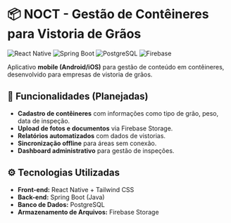 # 📦 NOCT - Gestão de Contêineres para Vistoria de Grãos  

![React Native](https://img.shields.io/badge/React_Native-20232A?style=for-the-badge&logo=react&logoColor=61DAFB)
![Spring Boot](https://img.shields.io/badge/Spring_Boot-6DB33F?style=for-the-badge&logo=spring&logoColor=white)
![PostgreSQL](https://img.shields.io/badge/PostgreSQL-316192?style=for-the-badge&logo=postgresql&logoColor=white)
![Firebase](https://img.shields.io/badge/Firebase-FFCA28?style=for-the-badge&logo=firebase&logoColor=black)  

Aplicativo **mobile (Android/iOS)** para gestão de conteúdo em contêineres, desenvolvido para empresas de vistoria de grãos.  

## 🚀 Funcionalidades (Planejadas)  
- **Cadastro de contêineres** com informações como tipo de grão, peso, data de inspeção.  
- **Upload de fotos e documentos** via Firebase Storage.  
- **Relatórios automatizados** com dados de vistorias.  
- **Sincronização offline** para áreas sem conexão.  
- **Dashboard administrativo** para gestão de inspeções.  

## ⚙️ Tecnologias Utilizadas  
- **Front-end:** React Native + Tailwind CSS  
- **Back-end:** Spring Boot (Java)  
- **Banco de Dados:** PostgreSQL  
- **Armazenamento de Arquivos:** Firebase Storage  
